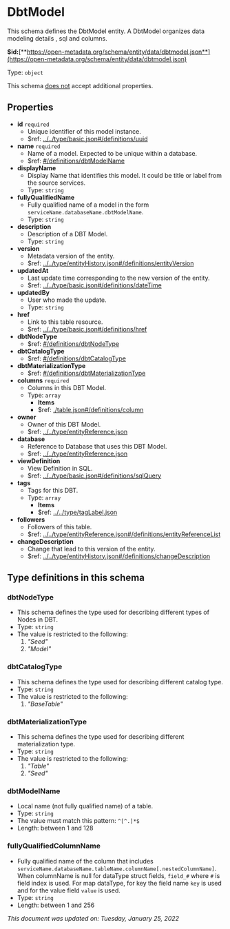 # DbtModel

This schema defines the DbtModel entity. A DbtModel organizes data modeling details , sql and columns.

**$id:**[**https://open-metadata.org/schema/entity/data/dbtmodel.json**](https://open-metadata.org/schema/entity/data/dbtmodel.json)

Type: `object`

This schema <u>does not</u> accept additional properties.

## Properties
- **id** `required`
  - Unique identifier of this model instance.
  - $ref: [../../type/basic.json#/definitions/uuid](../types/basic.md#uuid)
- **name** `required`
  - Name of a model. Expected to be unique within a database.
  - $ref: [#/definitions/dbtModelName](#dbtmodelname)
- **displayName**
  - Display Name that identifies this model. It could be title or label from the source services.
  - Type: `string`
- **fullyQualifiedName**
  - Fully qualified name of a model in the form `serviceName.databaseName.dbtModelName`.
  - Type: `string`
- **description**
  - Description of a DBT Model.
  - Type: `string`
- **version**
  - Metadata version of the entity.
  - $ref: [../../type/entityHistory.json#/definitions/entityVersion](../types/entityhistory.md#entityversion)
- **updatedAt**
  - Last update time corresponding to the new version of the entity.
  - $ref: [../../type/basic.json#/definitions/dateTime](../types/basic.md#datetime)
- **updatedBy**
  - User who made the update.
  - Type: `string`
- **href**
  - Link to this table resource.
  - $ref: [../../type/basic.json#/definitions/href](../types/basic.md#href)
- **dbtNodeType**
  - $ref: [#/definitions/dbtNodeType](#dbtnodetype)
- **dbtCatalogType**
  - $ref: [#/definitions/dbtCatalogType](#dbtcatalogtype)
- **dbtMaterializationType**
  - $ref: [#/definitions/dbtMaterializationType](#dbtmaterializationtype)
- **columns** `required`
  - Columns in this DBT Model.
  - Type: `array`
    - **Items**
    - $ref: [./table.json#/definitions/column](./table.md#column)
- **owner**
  - Owner of this DBT Model.
  - $ref: [../../type/entityReference.json](../types/entityreference.md)
- **database**
  - Reference to Database that uses this DBT Model.
  - $ref: [../../type/entityReference.json](../types/entityreference.md)
- **viewDefinition**
  - View Definition in SQL.
  - $ref: [../../type/basic.json#/definitions/sqlQuery](../types/basic.md#sqlquery)
- **tags**
  - Tags for this DBT.
  - Type: `array`
    - **Items**
    - $ref: [../../type/tagLabel.json](../types/taglabel.md)
- **followers**
  - Followers of this table.
  - $ref: [../../type/entityReference.json#/definitions/entityReferenceList](../types/entityreference.md#entityreferencelist)
- **changeDescription**
  - Change that lead to this version of the entity.
  - $ref: [../../type/entityHistory.json#/definitions/changeDescription](../types/entityhistory.md#changedescription)


## Type definitions in this schema
### dbtNodeType

- This schema defines the type used for describing different types of Nodes in DBT.
- Type: `string`
- The value is restricted to the following:  
  1. _"Seed"_
  2. _"Model"_


### dbtCatalogType

- This schema defines the type used for describing different catalog type.
- Type: `string`
- The value is restricted to the following:  
  1. _"BaseTable"_


### dbtMaterializationType

- This schema defines the type used for describing different materialization type.
- Type: `string`
- The value is restricted to the following: 
  1. _"Table"_
  2. _"Seed"_


### dbtModelName

- Local name (not fully qualified name) of a table.
- Type: `string`
- The value must match this pattern: `^[^.]*$`
- Length: between 1 and 128


### fullyQualifiedColumnName

- Fully qualified name of the column that includes `serviceName.databaseName.tableName.columnName[.nestedColumnName]`. When columnName is null for dataType struct fields, `field_#` where `#` is field index is used. For map dataType, for key the field name `key` is used and for the value field `value` is used.
- Type: `string`
- Length: between 1 and 256

_This document was updated on: Tuesday, January 25, 2022_